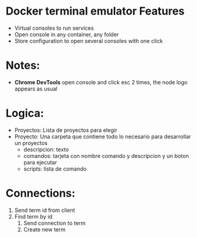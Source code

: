 # Docker terminal emulator Features
* Virtual consoles to run services
* Open console in any container, any folder
* Store configuration to open several consoles with one click
# Notes:
* **Chrome DevTools** open console and click esc 2 times, the node logo appears as usual

# Logica:
* Proyectos: Lista de proyectos para elegir
* Proyecto: Una carpeta que contiene todo lo necesario para desarrollar un proyectos
	- descripcion: texto
	- comandos: tarjeta con nombre comando y descripcion y un boton para ejecutar
	- scripts: lista de comando
	
# Connections:
 1. Send term id from client
 1. Find term by id
	1. Send connection to term
	1. Create new term
